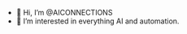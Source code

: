 - 👋 Hi, I’m @AICONNECTIONS
- 👀 I’m interested in everything AI and automation.


<!---
AICONNECTIONS/AICONNECTIONS is a ✨ special ✨ repository because its `README.md` (this file) appears on your GitHub profile.
You can click the Preview link to take a look at your changes.
--->
